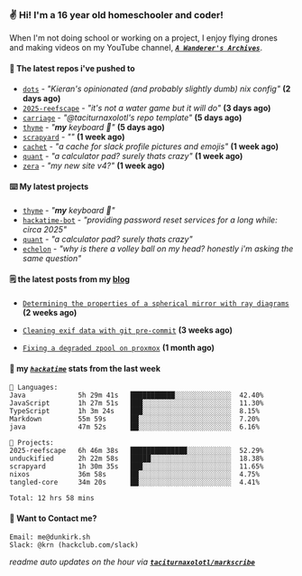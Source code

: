 ### ✌️ Hi! I'm a 16 year old homeschooler and coder!

When I'm not doing school or working on a project, I enjoy flying drones and making videos on my YouTube channel, [**_`A Wanderer's Archives`_**](https://youtube.com/@wanderer.archives).

#### 👷 The latest repos i've pushed to

- [`dots`](https://github.com/taciturnaxolotl/dots) - _"Kieran's opinionated (and probably slightly dumb) nix config"_ **(2 days ago)**
- [`2025-reefscape`](https://github.com/df1317/2025-reefscape) - _"it's not a water game but it will do"_ **(3 days ago)**
- [`carriage`](https://github.com/taciturnaxolotl/carriage) - _"@taciturnaxolotl's repo template"_ **(5 days ago)**
- [`thyme`](https://github.com/taciturnaxolotl/thyme) - _"**my** keyboard 🫶"_ **(5 days ago)**
- [`scrapyard`](https://github.com/hackclub/scrapyard) - _""_ **(1 week ago)**
- [`cachet`](https://github.com/taciturnaxolotl/cachet) - _"a cache for slack profile pictures and emojis"_ **(1 week ago)**
- [`quant`](https://github.com/taciturnaxolotl/quant) - _"a calculator pad? surely thats crazy"_ **(1 week ago)**
- [`zera`](https://github.com/taciturnaxolotl/zera) - _"my new site v4?"_ **(1 week ago)**

#### ⌨️ My latest projects

- [`thyme`](https://github.com/taciturnaxolotl/thyme) - _"**my** keyboard 🫶"_
- [`hackatime-bot`](https://github.com/taciturnaxolotl/hackatime-bot) - _"providing password reset services for a long while: circa 2025"_
- [`quant`](https://github.com/taciturnaxolotl/quant) - _"a calculator pad? surely thats crazy"_
- [`echelon`](https://github.com/taciturnaxolotl/echelon) - _"why is there a volley ball on my head? honestly i'm asking the same question"_

#### 🗒️ the latest posts from my [blog](https://dunkirk.sh)

- [`Determining the properties of a spherical mirror with ray diagrams`](https://dunkirk.sh/blog/spherical-ray-diagrams/) **(2 weeks ago)**

- [`Cleaning exif data with git pre-commit`](https://dunkirk.sh/blog/remove-exif-git-hook/) **(3 weeks ago)**

- [`Fixing a degraded zpool on proxmox`](https://dunkirk.sh/blog/degraded-zpool-proxmox/) **(1 month ago)**



#### 📡 my [_`hackatime`_](https://waka.hackclub.com) stats from the last week

```text
💾 Languages:
Java             5h 29m 41s   ███████████░░░░░░░░░░░░░░  42.40%
JavaScript       1h 27m 51s   ███░░░░░░░░░░░░░░░░░░░░░░  11.30%
TypeScript       1h 3m 24s    ███░░░░░░░░░░░░░░░░░░░░░░  8.15%
Markdown         55m 59s      ██░░░░░░░░░░░░░░░░░░░░░░░  7.20%
java             47m 52s      ██░░░░░░░░░░░░░░░░░░░░░░░  6.16%

💼 Projects:
2025-reefscape   6h 46m 38s   ██████████████░░░░░░░░░░░  52.29%
unduckified      2h 22m 58s   █████░░░░░░░░░░░░░░░░░░░░  18.38%
scrapyard        1h 30m 35s   ███░░░░░░░░░░░░░░░░░░░░░░  11.65%
nixos            36m 58s      ██░░░░░░░░░░░░░░░░░░░░░░░  4.75%
tangled-core     34m 20s      ██░░░░░░░░░░░░░░░░░░░░░░░  4.41%

Total: 12 hrs 58 mins
```

#### 📮 Want to Contact me?

```text
Email: me@dunkirk.sh
Slack: @krn (hackclub.com/slack)
```

_readme auto updates on the hour via [**`taciturnaxolotl/markscribe`**](https://github.com/taciturnaxolotl/markscribe)_
